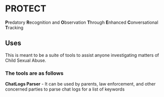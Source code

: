 # PROTECT
**P**redatory **R**ecognition and **O**bservation **T**hrough **E**nhanced **C**onversational **T**racking

## Uses
This is meant to be a suite of tools to assist anyone investigating matters of Child Sexual Abuse.

### The tools are as follows

**ChatLogs Parser** - It can be used by parents, law enforcement, and other concerned parties to parse chat logs for a list of keywords
